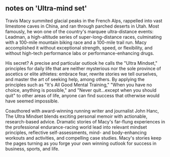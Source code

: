 ## notes on 'Ultra-mind set'

Travis Macy summited glacial peaks in the French Alps, rappelled into vast limestone caves in China, and ran through parched deserts in Utah. Most famously, he won one of the country's marquee ultra-distance events: Leadman, a high-altitude series of super-long-distance races, culminating with a 100-mile mountain biking race and a 100-mile trail run. Macy accomplished it without exceptional strength, speed, or flexibility, and without high-tech performance labs or performance-enhancing drugs.

His secret? A precise and particular outlook he calls the "Ultra Mindset," principles for daily life that are neither mysterious nor the sole province of ascetics or elite athletes: embrace fear, rewrite stories we tell ourselves, and master the art of seeking help, among others. By applying the principles such as "It's All Good Mental Training," "When you have no choice, anything is possible," and "Never quit...except when you should quit" to other areas of life, anyone can find success that otherwise would have seemed impossible.

Coauthored with award-winning running writer and journalist John Hanc, The Ultra Mindset blends exciting personal memoir with actionable, research-based advice. Dramatic stories of Macy's far-flung experiences in the professional endurance-racing world lead into relevant mindset principles, reflective self-assessments, mind- and body-enhancing workouts and activities, and compelling case studies. Macy's stories keep the pages turning as you forge your own winning outlook for success in business, sports, and life. 
